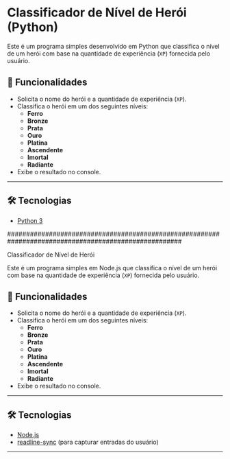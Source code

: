 # Classificador de Nível de Herói (Python)

Este é um programa simples desenvolvido em Python que classifica o nível de um herói com base na quantidade de experiência (`XP`) fornecida pelo usuário.

## 🚀 Funcionalidades

- Solicita o nome do herói e a quantidade de experiência (`XP`).
- Classifica o herói em um dos seguintes níveis:
  - **Ferro**
  - **Bronze**
  - **Prata**
  - **Ouro**
  - **Platina**
  - **Ascendente**
  - **Imortal**
  - **Radiante**
- Exibe o resultado no console.

---

## 🛠️ Tecnologias

- [Python 3](https://www.python.org/)




######################################################################################################



Classificador de Nível de Herói

Este é um programa simples em Node.js que classifica o nível de um herói com base na quantidade de experiência (`XP`) fornecida pelo usuário.

## 🚀 Funcionalidades

- Solicita o nome do herói e a quantidade de experiência (`XP`).
- Classifica o herói em um dos seguintes níveis:
  - **Ferro**
  - **Bronze**
  - **Prata**
  - **Ouro**
  - **Platina**
  - **Ascendente**
  - **Imortal**
  - **Radiante**
- Exibe o resultado no console.

---

## 🛠️ Tecnologias

- [Node.js](https://nodejs.org/)
- [readline-sync](https://www.npmjs.com/package/readline-sync) (para capturar entradas do usuário)

---
